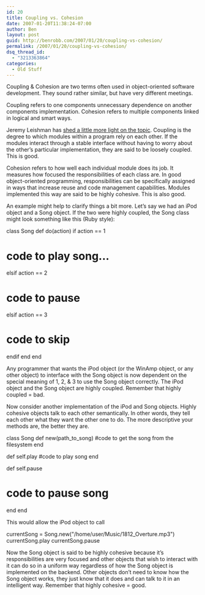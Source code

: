 ```yaml
---
id: 20
title: Coupling vs. Cohesion
date: 2007-01-20T11:38:24-07:00
author: Ben
layout: post
guid: http://benrobb.com/2007/01/20/coupling-vs-cohesion/
permalink: /2007/01/20/coupling-vs-cohesion/
dsq_thread_id:
  - "3213363864"
categories:
  - Old Stuff
---
```

Coupling &amp; Cohesion are two terms often used in object-oriented software development. They sound rather similar, but have very different meetings.

Coupling refers to one components unnecessary dependence on another components implementation. Cohesion refers to multiple components linked in logical and smart ways.

Jeremy Leishman has <a href="http://jeremyl-isys532.blogspot.com/2007/01/coupling-versus-cohesion.html" title="coupling vs cohesion">shed a little more light on the topic</a>. Coupling is the degree to which modules within a program rely on each other. If the modules interact through a stable interface without having to worry about the other’s particular implementation, they are said to be loosely coupled. This is good.

Cohesion refers to how well each individual module does its job. It measures how focused the responsibilities of each class are. In good object-oriented programming, responsibilities can be specifically assigned in ways that increase reuse and code management capabilities. Modules implemented this way are said to be highly cohesive. This is also good.

An example might help to clarify things a bit more. Let’s say we had an iPod object and a Song object. If the two were highly coupled, the Song class might look something like this (Ruby style):

class Song
def do(action)
if action == 1
# code to play song...
elsif action == 2
# code to pause
elsif action == 3
# code to skip
endif
end
end

Any programmer that wants the iPod object (or the WinAmp object, or any other object) to interface with the Song object is now dependent on the special meaning of 1, 2, &amp; 3 to use the Song object correctly. The iPod object and the Song object are highly coupled. Remember that highly coupled = bad.

Now consider another implementation of the iPod and Song objects. Highly cohesive objects talk to each other semantically. In other words, they tell each other what they want the other one to do. The more descriptive your methods are, the better they are.

class Song
def new(path_to_song)
#code to get the song from the filesystem
end

def self.play
#code to play song
end

def self.pause
# code to pause song
end
end

This would allow the iPod object to call

currentSong = Song.new("/home/user/Music/1812_Overture.mp3")
currentSong.play
currentSong.pause

Now the Song object is said to be highly cohesive because it’s responsibilities are very focused and other objects that wish to interact with it can do so in a uniform way regardless of how the Song object is implemented on the backend. Other objects don’t need to know how the Song object works, they just know that it does and can talk to it in an intelligent way. Remember that highly cohesive = good.